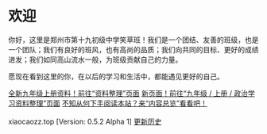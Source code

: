 # 欢迎

你好，这里是郑州市第十九初级中学笑草班！我们是一个团结、友善的班级，也是一个团队；我们有良好的班风，也有高尚的品质；我们向共同的目标、更好的成绩进发；我们如同高山流水一般，为班级贡献自己的力量。

愿现在看到这里的你，在以后的学习和生活中，都能遇见更好的自己。

<div class="d-grid">
    <div class="btn-group-vertical">
        <a class="btn btn-success mb-0" href="/其他/资料整理">全新九年级上册资料！前往“资料整理”页面</a>
        <a class="btn btn-outline-success ms-0 mb-0" href="/九年级/上册/政治学习资料整理">新页面！前往“九年级 / 上册 / 政治学习资料整理”页面</a>
        <a class="btn btn-outline-success ms-0 mb-0" href="/roots/overview">不知从何下手阅读本站？来“内容总览”看看吧！</a>
    </div>
</div>

<br />
<span style="text-indent: 0;" class="badge bg-secondary">xiaocaozz.top [Version: 0.5.2 Alpha 1] <a href="/roots/history" class="text-info">更新历史</a></span>
<br />
